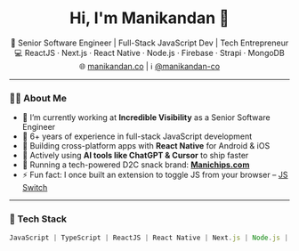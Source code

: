 <h1 align="center">Hi, I'm Manikandan 👋</h1>

<p align="center">
  🚀 Senior Software Engineer | Full-Stack JavaScript Dev | Tech Entrepreneur <br/>
  💻 ReactJS · Next.js · React Native · Node.js · Firebase · Strapi · MongoDB <br/>
  🌐 <a href="https://manikandan.co" target="_blank">manikandan.co</a> | ℹ️ <a href="https://linkedin.com/in/manikandan-co" target="_blank">@manikandan-co</a>
</p>

---

### 👨‍💻 About Me

- 🔭 I’m currently working at **Incredible Visibility** as a Senior Software Engineer
- 🌱 6+ years of experience in full-stack JavaScript development
- 📱 Building cross-platform apps with **React Native** for Android & iOS
- 🧠 Actively using **AI tools like ChatGPT & Cursor** to ship faster
- 🛒 Running a tech-powered D2C snack brand: [**Manichips.com**](https://manichips.com)
- ⚡ Fun fact: I once built an extension to toggle JS from your browser – [JS Switch](https://github.com/manikandan-co/javascript-switch)

---

### 🔨 Tech Stack

```ts
JavaScript | TypeScript | ReactJS | React Native | Next.js | Node.js | Firebase | MongoDB | Strapi | Tailwind CSS
```
